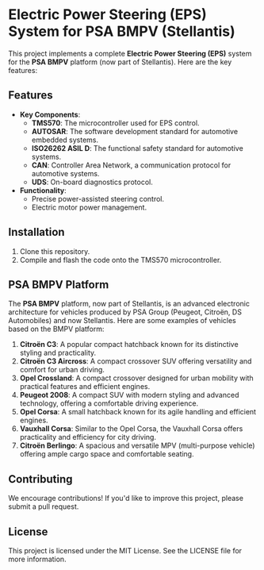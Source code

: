 # Electric Power Steering (EPS) System for PSA BMPV (Stellantis)

This project implements a complete **Electric Power Steering (EPS)** system for the **PSA BMPV** platform (now part of Stellantis). Here are the key features:

## Features
- **Key Components**:
  - **TMS570**: The microcontroller used for EPS control.
  - **AUTOSAR**: The software development standard for automotive embedded systems.
  - **ISO26262 ASIL D**: The functional safety standard for automotive systems.
  - **CAN**: Controller Area Network, a communication protocol for automotive systems.
  - **UDS**: On-board diagnostics protocol.
- **Functionality**:
  - Precise power-assisted steering control.
  - Electric motor power management.

## Installation
1. Clone this repository.
2. Compile and flash the code onto the TMS570 microcontroller.

## PSA BMPV Platform
The **PSA BMPV** platform, now part of Stellantis, is an advanced electronic architecture for vehicles produced by PSA Group (Peugeot, Citroën, DS Automobiles) and now Stellantis. Here are some examples of vehicles based on the BMPV platform:

1. **Citroën C3**: A popular compact hatchback known for its distinctive styling and practicality.
2. **Citroën C3 Aircross**: A compact crossover SUV offering versatility and comfort for urban driving.
3. **Opel Crossland**: A compact crossover designed for urban mobility with practical features and efficient engines.
4. **Peugeot 2008**: A compact SUV with modern styling and advanced technology, offering a comfortable driving experience.
5. **Opel Corsa**: A small hatchback known for its agile handling and efficient engines.
6. **Vauxhall Corsa**: Similar to the Opel Corsa, the Vauxhall Corsa offers practicality and efficiency for city driving.
7. **Citroën Berlingo**: A spacious and versatile MPV (multi-purpose vehicle) offering ample cargo space and comfortable seating.

## Contributing
We encourage contributions! If you'd like to improve this project, please submit a pull request.

## License
This project is licensed under the MIT License. See the LICENSE file for more information.
